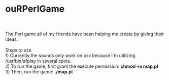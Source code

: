 ouRPerlGame
===========
<br>
<br>
The Perl game all of my friends have been helping me create by giving their ideas.
<br>
<br>
Steps to use
<br>
1) Currently the sounds only work on osx because I'm utilizing /usr/bin/afplay in several spots.
<br>
2) To run the game, first grant the execute permission:  <b>chmod +x map.pl</b>
<br>
3) Then, run the game: <b>./map.pl<b>
<br>

